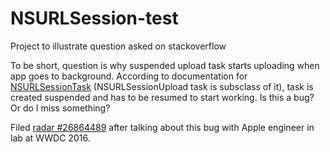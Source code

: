 # NSURLSession-test
Project to illustrate question asked on stackoverflow

To be short, question is why suspended upload task starts uploading when app goes to background. According to documentation for [NSURLSessionTask](https://developer.apple.com/library/ios/documentation/Foundation/Reference/NSURLSessionTask_class/index.html#//apple_ref/swift/cl/c:objc(cs)NSURLSessionTask) (NSURLSessionUpload task is subsclass of it), task is created suspended and has to be resumed to start working. Is this a bug? Or do I miss something?

Filed [radar #26864489](https://openradar.appspot.com/26864489) after talking about this bug with Apple engineer in lab at WWDC 2016.
